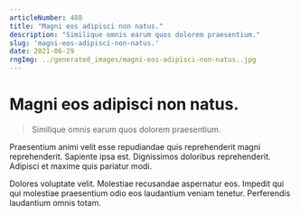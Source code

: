 ```yaml
---
articleNumber: 488
title: "Magni eos adipisci non natus."
description: "Similique omnis earum quos dolorem praesentium."
slug: 'magni-eos-adipisci-non-natus.'
date: 2021-06-29
rngImg: ../generated_images/magni-eos-adipisci-non-natus..jpg
---
```


# Magni eos adipisci non natus.

> Similique omnis earum quos dolorem praesentium.

Praesentium animi velit esse repudiandae quis reprehenderit magni reprehenderit. Sapiente ipsa est. Dignissimos doloribus reprehenderit. Adipisci et maxime quis pariatur modi.
 Dolores voluptate velit. Molestiae recusandae aspernatur eos. Impedit qui qui molestiae praesentium odio eos laudantium veniam tenetur. Perferendis laudantium omnis totam.
